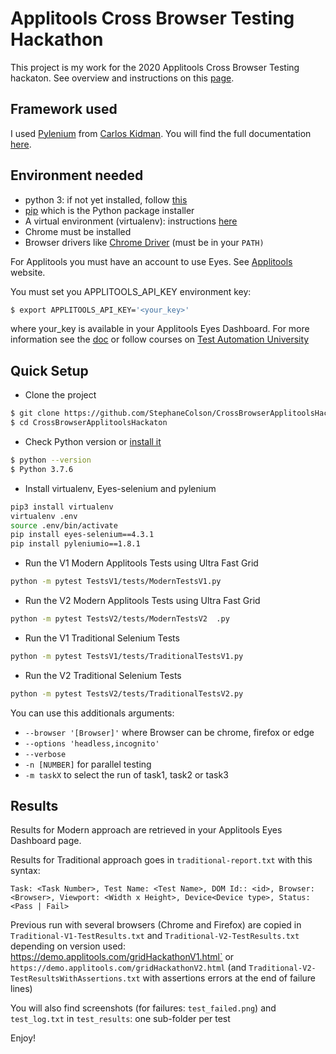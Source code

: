 # Applitools Cross Browser Testing Hackathon
This project is my work for the 2020 Applitools Cross Browser Testing hackaton.
See overview and instructions on this [page](https://applitools.com/cross-browser-testing-hackathon-v20-1-instructions/).

## Framework used
I used [Pylenium](https://github.com/ElSnoMan/pyleniumio) from [Carlos Kidman](https://github.com/ElSnoMan).
You will find the full documentation [here](https://elsnoman.gitbook.io/pylenium/).

## Environment needed
- python 3: if not yet installed, follow [this](https://www.python.org/downloads/)
- [pip](https://pypi.org/project/pip/) which is the Python package installer 
- A virtual environment (virtualenv): instructions [here](https://elsnoman.gitbook.io/pylenium/getting-started/virtual-environments)
- Chrome must be installed
- Browser drivers like [Chrome Driver](http://chromedriver.chromium.org/downloads) (must be in your `PATH)`

For Applitools you must have an account to use Eyes. See [Applitools](https://applitools.com/) website.

You must set you APPLITOOLS_API_KEY environment key:
```bash
$ export APPLITOOLS_API_KEY='<your_key>'
```

where your_key is available in your Applitools Eyes Dashboard.
For more information see the [doc](https://applitools.com/docs/) or follow courses on
[Test Automation University](https://testautomationu.applitools.com/)

## Quick Setup
- Clone the project
```bash
$ git clone https://github.com/StephaneColson/CrossBrowserApplitoolsHackaton.git
$ cd CrossBrowserApplitoolsHackaton
```

- Check Python version or [install it](https://www.python.org/downloads/)
```bash
$ python --version
$ Python 3.7.6
```

- Install virtualenv, Eyes-selenium and pylenium
```bash
pip3 install virtualenv
virtualenv .env
source .env/bin/activate
pip install eyes-selenium==4.3.1
pip install pyleniumio==1.8.1
```

- Run the V1 Modern Applitools Tests using Ultra Fast Grid
```bash
python -m pytest TestsV1/tests/ModernTestsV1.py
```

- Run the V2 Modern Applitools Tests using Ultra Fast Grid
```bash
python -m pytest TestsV2/tests/ModernTestsV2  .py
```


- Run the V1 Traditional Selenium Tests
```bash
python -m pytest TestsV1/tests/TraditionalTestsV1.py
```

- Run the V2 Traditional Selenium Tests
```bash
python -m pytest TestsV2/tests/TraditionalTestsV2.py
```

You can use this additionals arguments:
- `--browser '[Browser]'` where Browser can be chrome, firefox or edge
- `--options 'headless,incognito'`
- `--verbose`
- `-n [NUMBER]` for parallel testing 
- `-m taskX` to select the run of task1, task2 or task3

## Results
Results for Modern approach are retrieved in your Applitools Eyes Dashboard page.

Results for Traditional approach goes in `traditional-report.txt` with this syntax:
```
Task: <Task Number>, Test Name: <Test Name>, DOM Id:: <id>, Browser: <Browser>, Viewport: <Width x Height>, Device<Device type>, Status: <Pass | Fail>
```

Previous run with several browsers (Chrome and Firefox) are copied in `Traditional-V1-TestResults.txt` and `Traditional-V2-TestResults.txt`
depending on version used: https://demo.applitools.com/gridHackathonV1.html` or 
`https://demo.applitools.com/gridHackathonV2.html` (and `Traditional-V2-TestResultsWithAssertions.txt` with assertions errors
at the end of failure lines)

You will also find screenshots (for failures: `test_failed.png`) and `test_log.txt`
 in `test_results`: one sub-folder per test



Enjoy!



